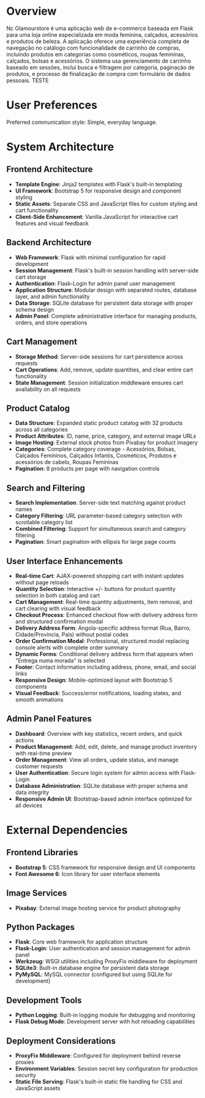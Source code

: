 # Overview

Nc Glamourstore é uma aplicação web de e-commerce baseada em Flask para uma loja online especializada em moda feminina, calçados, acessórios e produtos de beleza. A aplicação oferece uma experiência completa de navegação no catálogo com funcionalidade de carrinho de compras, incluindo produtos em categorias como cosméticos, roupas femininas, calçados, bolsas e acessórios. O sistema usa gerenciamento de carrinho baseado em sessões, inclui busca e filtragem por categoria, paginação de produtos, e processo de finalização de compra com formulário de dados pessoais. TESTE

# User Preferences

Preferred communication style: Simple, everyday language.

# System Architecture

## Frontend Architecture
- **Template Engine**: Jinja2 templates with Flask's built-in templating
- **UI Framework**: Bootstrap 5 for responsive design and component styling
- **Static Assets**: Separate CSS and JavaScript files for custom styling and cart functionality
- **Client-Side Enhancement**: Vanilla JavaScript for interactive cart features and visual feedback

## Backend Architecture
- **Web Framework**: Flask with minimal configuration for rapid development
- **Session Management**: Flask's built-in session handling with server-side cart storage
- **Authentication**: Flask-Login for admin panel user management
- **Application Structure**: Modular design with separated routes, database layer, and admin functionality
- **Data Storage**: SQLite database for persistent data storage with proper schema design
- **Admin Panel**: Complete administrative interface for managing products, orders, and store operations

## Cart Management
- **Storage Method**: Server-side sessions for cart persistence across requests
- **Cart Operations**: Add, remove, update quantities, and clear entire cart functionality
- **State Management**: Session initialization middleware ensures cart availability on all requests

## Product Catalog
- **Data Structure**: Expanded static product catalog with 32 products across all categories
- **Product Attributes**: ID, name, price, category, and external image URLs
- **Image Hosting**: External stock photos from Pixabay for product imagery
- **Categories**: Complete category coverage - Acessórios, Bolsas, Calçados Femininos, Calçados Infantis, Cosméticos, Produtos e acessórios de cabelo, Roupas Femininas
- **Pagination**: 8 products per page with navigation controls

## Search and Filtering
- **Search Implementation**: Server-side text matching against product names
- **Category Filtering**: URL parameter-based category selection with scrollable category list
- **Combined Filtering**: Support for simultaneous search and category filtering
- **Pagination**: Smart pagination with ellipsis for large page counts

## User Interface Enhancements
- **Real-time Cart**: AJAX-powered shopping cart with instant updates without page reloads
- **Quantity Selection**: Interactive +/- buttons for product quantity selection in both catalog and cart
- **Cart Management**: Real-time quantity adjustments, item removal, and cart clearing with visual feedback
- **Checkout Process**: Enhanced checkout flow with delivery address form and structured confirmation modal
- **Delivery Address Form**: Angola-specific address format (Rua, Bairro, Cidade/Província, País) without postal codes
- **Order Confirmation Modal**: Professional, structured modal replacing console alerts with complete order summary
- **Dynamic Forms**: Conditional delivery address form that appears when "Entrega numa morada" is selected
- **Footer**: Contact information including address, phone, email, and social links
- **Responsive Design**: Mobile-optimized layout with Bootstrap 5 components
- **Visual Feedback**: Success/error notifications, loading states, and smooth animations

## Admin Panel Features
- **Dashboard**: Overview with key statistics, recent orders, and quick actions
- **Product Management**: Add, edit, delete, and manage product inventory with real-time preview
- **Order Management**: View all orders, update status, and manage customer requests
- **User Authentication**: Secure login system for admin access with Flask-Login
- **Database Administration**: SQLite database with proper schema and data integrity
- **Responsive Admin UI**: Bootstrap-based admin interface optimized for all devices

# External Dependencies

## Frontend Libraries
- **Bootstrap 5**: CSS framework for responsive design and UI components
- **Font Awesome 6**: Icon library for user interface elements

## Image Services
- **Pixabay**: External image hosting service for product photography

## Python Packages
- **Flask**: Core web framework for application structure
- **Flask-Login**: User authentication and session management for admin panel
- **Werkzeug**: WSGI utilities including ProxyFix middleware for deployment
- **SQLite3**: Built-in database engine for persistent data storage
- **PyMySQL**: MySQL connector (configured but using SQLite for development)

## Development Tools
- **Python Logging**: Built-in logging module for debugging and monitoring
- **Flask Debug Mode**: Development server with hot reloading capabilities

## Deployment Considerations
- **ProxyFix Middleware**: Configured for deployment behind reverse proxies
- **Environment Variables**: Session secret key configuration for production security
- **Static File Serving**: Flask's built-in static file handling for CSS and JavaScript assets